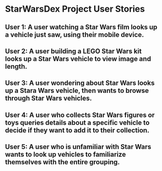 # StarWarsDex Project User Stories

## User 1: A user watching a Star Wars film looks up a vehicle just saw, using their mobile device.

## User 2: A user building a LEGO Star Wars kit looks up a Star Wars vehicle to view image and length. 

## User 3: A user wondering about Star Wars looks up a Stara Wars vehicle, then wants to browse through Star Wars vehicles.

## User 4: A user who collects Star Wars figures or toys queries details about a specific vehicle to decide if they want to add it to their collection. 

## User 5: A user who is unfamiliar with Star Wars wants to look up vehicles to familiarize themselves with the entire grouping.  